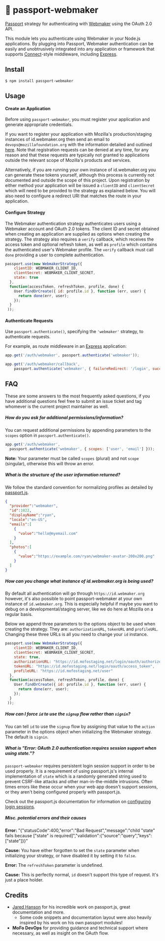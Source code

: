 # :rocket: passport-webmaker

[Passport](http://passportjs.org/) strategy for authenticating with [Webmaker](https://webmaker.org/) using the OAuth 2.0 API.

This module lets you authenticate using Webmaker in your Node.js applications.
By plugging into Passport, Webmaker authentication can be easily and
unobtrusively integrated into any application or framework that supports
[Connect](http://www.senchalabs.org/connect/)-style middleware, including
[Express](http://expressjs.com/).

## Install

```$ npm install passport-webmaker```

## Usage

#### Create an Application

Before using `passport-webmaker`, you must register your application and generate appropriate credentials.

If you want to register your application with Mozilla's production/staging instances of id.webmaker.org then send an email to
`devops@mozillafoundation.org` with the information detailed and outlined [here](https://github.com/mozilla/id.webmaker.org/blob/master/docs/oauth.md#registering-your-application).
Note that registration requests can be denied at any time, for any reason and that these requests are typically not granted to applications
outside the relevant scope of Mozilla's products and services.

Alternatively, if you are running your own instance of id.webmaker.org you can generate these tokens yourself, although this process is currently
not documented and outside the scope of this project. Upon registration by either method your application will be issued a `clientID` and `clientSecret`
which will need to be provided to the strategy as explained below. You will also need to configure a redirect URI that matches the route in your application.

#### Configure Strategy

The Webmaker authentication strategy authenticates users using a Webmaker account and OAuth 2.0 tokens.
The client ID and secret obtained when creating an application are supplied as options when creating the strategy.
The strategy also requires a `verify` callback, which receives the access token and optional refresh token,
as well as `profile` which contains the authenticated user's Webmaker profile. The `verify` callback must call `done`
providing a user to complete authentication.

```js
passport.use(new WebmakerStrategy({
    clientID: WEBMAKER_CLIENT_ID,
    clientSecret: WEBMAKER_CLIENT_SECRET,
    state: true
  },
  function(accessToken, refreshToken, profile, done) {
    User.findOrCreate({ id: profile.id }, function (err, user) {
      return done(err, user);
    });
  }
 ));
 ```

#### Authenticate Requests

 Use `passport.authenticate()`, specifying the `'webmaker'` strategy, to authenticate requests.

 For example, as route middleware in an [Express](https://expressjs.com/) application:

 ```js
 app.get('/auth/webmaker', passport.authenticate('webmaker'));

 app.get('/auth/webmaker/callback',
     passport.authenticate('webmaker', { failureRedirect: '/login', successfulRedirect: '/'}));
```

## FAQ

These are some answers to the most frequently asked questions, if you have additional questions feel free
to submit an issue ticket and tag whomever is the current project maintainer as well.

##### How do you ask for additional permissions/information?

You can request additional permissions by appending parameters to the `scopes` option in `passport.authenticate()`.

```js
app.get('/auth/webmaker',
  passport.authenticate('webmaker', { scopes: ['user', 'email'] }));
```

**Note:** Your parameter must be called `scopes` (plural) and not `scope` (singular), otherwise this will throw an error.

##### What is the structure of the user information returned?

We follow the standard convention for normalizing profiles as detailed by [passport.js](http://passportjs.org/docs/profile).

```json
{
  "provider":"webmaker",
  "id":1022,
  "displayName":"ryan",
  "locale":"en-US",
  "emails":[
    {
      "value":"hello@myemail.com"
    }
  ],
  "photos":[
    {
      "value":"https://example.com/ryan/webmaker-avatar-200x200.png"
    }
  ]
}
```

##### How can you change what instance of id.webmaker.org is being used?

By default all authentication will go through `https://id.webmaker.org` however, it's also possible to point
passport-webmaker at your own instance of `id.webmaker.org`. This is especially helpful if maybe you want to
debug on a developmental/staging server, like we do here at Mozilla on a regular basis.

Below we append three parameters to the options object to be used when creating the strategy. They are:
`authorizationURL`, `tokenURL` and `profileURL`. Changing these three URLs is all you need to change your `id` instance.

```js
passport.use(new WebmakerStrategy({
    clientID: WEBMAKER_CLIENT_ID,
    clientSecret: WEBMAKER_CLIENT_SECRET,
    state: true,
    authorizationURL: "https://id.mofostaging.net/login/oauth/authorize",
    tokenURL: "https://id.mofostaging.net/login/oauth/access_token",
    profileURL: "https://id.mofostaging.net/user"
  },
  function(accessToken, refreshToken, profile, done) {
    User.findOrCreate({ id: profile.id }, function (err, user) {
      return done(err, user);
    });
  }
 ));
 ```

##### How can I force `id` to use the `signup` flow rather than `signin`?

You can tell `id` to use the `signup` flow by assigning that value to the `action` parameter in the options object
when initializing the Webmaker strategy. The default is `signin`.

##### What is "Error: OAuth 2.0 authentication requires session support when using state."?

`passport-webmaker` requires persistent login session support in order to be used properly. It is a requirement
of using passport.js's internal implementation of `state` which is a randomly generated string used to prevent
CSRF-like attacks and other man-in-the-middle intrusions. Often times errors like these occur when your web app
doesn't support sessions, or they aren't being configured properly with passport.js.

Check out the passport.js documentation for information on [configuring login sessions](http://passportjs.org/docs/configure).

##### Misc. potential errors and their causes

**Error:** "{"statusCode":400,"error":"Bad Request","message":"child \"state\" fails because [\"state\" is required]","validation":{"source":"query","keys":["state"]}}"

**Cause:** You have either forgotten to set the `state` parameter when initializing your strategy, or have disabled it by setting it to `false`.

**Error:** The `refreshToken` parameter is undefined.

**Cause:** This is perfectly normal, `id` doesn't support this type of request. It's just a place holder.

## Credits

 - [Jared Hanson](https://github.com/jaredhanson) for his incredible work on passport.js, great documentation and more.
    - Some code snippets and documentation layout were also heavily inspired by his work on his own passport modules!
 - **MoFo DevOps** for providing guidance and technical support where necessary, as well as insight on the OAuth flow.
